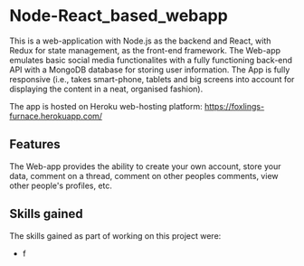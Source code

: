 # Node-React_based_webapp

This is a web-application with Node.js as the backend and React, with Redux for state management, as the front-end framework. The Web-app emulates basic social media functionalites
with a fully functioning back-end API with a MongoDB database for storing user information. The App is fully responsive (i.e., takes smart-phone, tablets and big screens into 
account for displaying the content in a neat, organised fashion).

The app is hosted on Heroku web-hosting platform: https://foxlings-furnace.herokuapp.com/

## Features

The Web-app provides the ability to create your own account, store your data, comment on a thread, comment on other peoples comments, view other people's profiles, etc.

## Skills gained

The skills gained as part of working on this project were:

<ul>
  <li>f</li>  
</ul>


